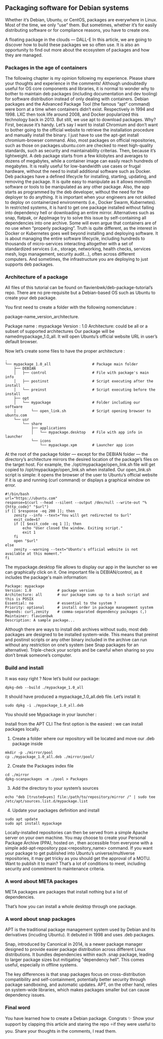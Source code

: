## Packaging software for Debian systems
Whether it’s Debian, Ubuntu, or CentOS, packages are everywhere in Linux. Most of the time, we only “use” them. But sometimes, whether it’s for easily distributing software or for compliance reasons, you have to create one.


A floating package in the clouds — DALL-E
In this article, we are going to discover how to build these packages we so often use. It is also an opportunity to find out more about the ecosystem of packages and how they are managed.

### Packages in the age of containers
The following chapter is my opinion following my experience. Please share your thoughts and experience in the comments!
Although undoubtedly useful for OS core components and libraries, it is normal to wonder why to bother to maintain deb packages (including documentation and dev tooling) for software distribution instead of only dealing with containers.
Debian packages and the Advanced Package Tool (the famous “apt” command) were born at a time when containers didn’t exist. Respectively in 1994 and 1998. LXC then took life around 2008, and Docker popularized this technology back in 2013.
But still, we use apt to download packages. Why? First, because it’s handy. Let’s say I want to install Chromium and don’t want to bother going to the official website to retrieve the installation procedure and manually install the binary. I just have to use the apt-get install chromium-browser command. Also, most packages on official repositories, such as those on packages.ubuntu.com are checked to meet high-quality standards, such as security and maintainability criterias.
Then, because it’s lightweight. A deb package starts from a few kilobytes and averages to dozens of megabytes, while a container image can easily reach hundreds of megabytes. It is really useful for low-bandwidth use cases or frugal hardware, without the need to install additional software such as Docker.
Deb packages have a defined lifecycle for installing, starting, updating, and removing the package. It is quite easy to manipulate as it allows monolith software or tools to be manipulated as any other package. Also, the app starts as programmed by the deb developer, without the need for the deployer to do anything. It is important when your engineers are not skilled to deploy on containerized environments (i.e., Docker Swarm, Kubernetes).
In restricted systems, it is hard to get one package installed without falling into dependency hell or downloading an entire mirror. Alternatives such as snap, flatpak, or AppImage try to solve this issue by self-containing all dependencies into one archive.
Some will even argue that containers are of no use when “properly packaging”. Truth is quite different, as the interest in Docker or Kubernetes goes well beyond installing and deploying software. It is about managing the entire software lifecycle, including hundreds to thousands of micro-services interacting altogether with a set of standardized services (i.e., storage, networking, health checks, services mesh, logs management, security audit…), often across different computers.
And sometimes, the infrastructure you are deploying to just supports deb packages.


### Architecture of a package
All files of this tutorial can be found on flavienbwk/deb-package-tutorial’s repo. There are no pre-requisite but a Debian-based OS such as Ubuntu to create your deb package.

You first need to create a folder with the following nomenclature :

package-name_version_architecture.

Package name : mypackage
Version : 1.0
Architecture: could be all or a subset of supported architectures
Our package will be namedmypackage_1.0_all. It will open Ubuntu’s official website URL in user’s default browser.

Now let’s create some files to have the proper architecture :


```
.
└── mypackage_1.0_all                   # Package main folder
    ├── DEBIAN
    │   ├── control                     # File with package's main info
    │   ├── postinst                    # Script executing after the install
    │   └── preinst                     # Script executing before the install
    ├── opt
    │   └── mypackage                   # Folder including our software
    │       └── open_link.sh            # Script opening browser to ubuntu.com
    └── usr
        └── share
            ├── applications
            │   └── mypackage.desktop   # File with app info in launcher
            └── icons
                └── mypackage.xpm       # Launcher app icon
```

At the root of the package folder — except for the DEBIAN folder — the directory’s architecture mirrors the desired location of the package’s files on the target host. For example, the ./opt/mypackage/open_link.sh file will get copied to /opt/mypackage/open_link.sh when installed.
Our open_link.sh script is simple: it opens the browser of the user to Ubuntu’s official website if it is up and running (curl command) or displays a graphical window on error.


```
#!/bin/bash
url="https://ubuntu.com"
response=$(curl --head --silent --output /dev/null --write-out "%{http_code}" "$url")
if [[ $response -eq 200 ]]; then
    zenity --info --text="You will get redirected to $url"
    exit_code=$?
    if [[ $exit_code -eq 1 ]]; then
        echo "User closed the window. Exiting script."
        exit 1
    fi
    open "$url"
else
    zenity --warning --text="Ubuntu's official website is not available at this moment."
fi
```

The mypackage.desktop file allows to display our app in the launcher so we can graphically click on it.
One important file is DEBIAN/control, as it includes the package's main information:


```
Package: mypackage
Version: 1.0            # package version
Architecture: all       # our package sums up to a bash script and this is POSIX
Essential: no           # essential to the system ?
Priority: optional      # install order in package management system
Depends: curl,zenity    # comma-separated dependency packages (,)
Maintainer: flavienbwk
Description: A sample package...
```

Although there are ways to install deb archives without sudo, most deb packages are designed to be installed system-wide. This means that preinst and postinst scripts or any other binary included in the archive can run without any restriction on one’s system (see Snap packages for an alternative). Triple-check your scripts and be careful when sharing so you don’t break someone’s computer.


### Build and install
It was easy right ? Now let’s build our package:
```
dpkg-deb --build ./mypackage_1.0_all
```


It should have produced a mypackage_1.0_all.deb file. Let’s install it:

```
sudo dpkg -i ./mypackage_1.0_all.deb
```

You should see Mypackage in your launcher :

Install from the APT CLI
The first option is the easiest : we can install packages locally.

1. Create a folder where our repository will be located and move our .deb package inside
```
mkdir -p ./mirror/pool
cp ./mypackage_1.0_all.deb ./mirror/pool/
```


2. Create the Packages index file
```
cd ./mirror
dpkg-scanpackages -m ./pool > Packages

```


3. Add the directory to your system’s sources
```
echo "deb [trusted=yes] file:/path/to/repository/mirror /" | sudo tee /etc/apt/sources.list.d/mypackage.list
```


4. Update your packages definition and install
```
sudo apt update
sudo apt install mypackage
```

Locally-installed repositories can then be served from a simple Apache server on your own machine.
You may choose to create your Personal Package Archive (PPA), hosted on , then accessible from everyone with a simple add-apt-repository ppa:<repository_name> command.
If you want your package to get published into Ubuntu’s universe/multiverse repositories, it may get tricky as you should get the approval of a MOTU. Want to publish it to main? That’s a lot of conditions to meet, including security and commitment to maintenance criteria.


### A word about META packages
META packages are packages that install nothing but a list of dependencies.

That’s how you can install a whole desktop through one package.

### A word about snap packages
APT is the traditional package management system used by Debian and its derivatives (incuding Ubuntu). It debuted in 1998 and uses .deb packages.

Snap, introduced by Canonical in 2014, is a newer package manager designed to provide easier package distribution across different Linux distributions. It bundles dependencies within each .snap package, leading to larger package sizes but mitigating "dependency hell". This comes useful, especially in offline systems.

The key differences is that snap packages focus on cross-distribution compatibility and self-containment, potentially better security through package sandboxing, and automatic updates. APT, on the other hand, relies on system-wide libraries, which makes packages smaller but can cause dependency issues.

### Final word
You have learned how to create a Debian package. Congrats ✨
Show your support by clapping this article and staring the repo ⭐if they were useful to you. Share your thoughts in the comments, I read them.

